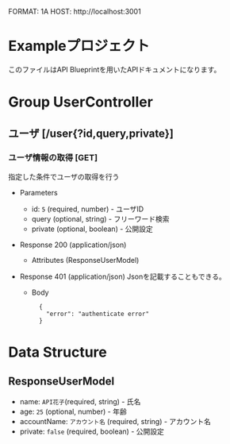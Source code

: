 FORMAT: 1A
HOST: http://localhost:3001

# Exampleプロジェクト

このファイルはAPI Blueprintを用いたAPIドキュメントになります。

# Group UserController

## ユーザ [/user{?id,query,private}]

### ユーザ情報の取得 [GET]

指定した条件でユーザの取得を行う

+ Parameters
    + id: `5` (required, number) - ユーザID
    + query (optional, string) - フリーワード検索
    + private (optional, boolean) - 公開設定

+ Response 200 (application/json)
    + Attributes (ResponseUserModel)

+ Response 401 (application/json)
Jsonを記載することもできる。
    + Body

            {
              "error": "authenticate error"
            }


# Data Structure

## ResponseUserModel
+ name: `API花子`(required, string) - 氏名
+ age: `25` (optional, number) - 年齢
+ accountName: `アカウント名` (required, string) - アカウント名
+ private: `false` (required, boolean) - 公開設定
